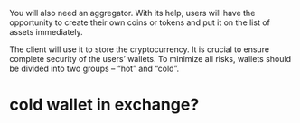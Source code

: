 You will also need an aggregator. With its help, users will have the opportunity to create their
own coins or tokens and put it on the list of assets immediately.

The client will use it to store the cryptocurrency. It is crucial to ensure complete security of 
the users’ wallets. To minimize all risks, wallets should be divided into two groups – “hot” and “cold”.

# cold wallet in exchange?

